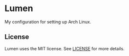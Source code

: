 # Lumen

My configuration for setting up Arch Linux.

## License

Lumen uses the MIT license. See [LICENSE](LICENSE) for more details.
